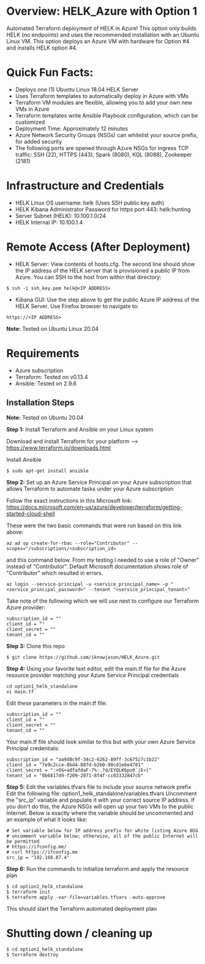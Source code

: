 # Overview:  HELK_Azure with Option 1
Automated Terraform deployment of HELK in Azure!  This option only builds HELK (no endpoints) and uses the recommended installation with an Ubuntu Linux VM.  This option deploys an Azure VM with hardware for Option #4 and installs HELK option #4.

# Quick Fun Facts:
* Deploys one (1) Ubuntu Linux 18.04 HELK Server
* Uses Terraform templates to automatically deploy in Azure with VMs
* Terraform VM modules are flexible, allowing you to add your own new VMs in Azure
* Terraform templates write Ansible Playbook configuration, which can be customized
* Deployment Time:  Approximately 12 minutes 
* Azure Network Security Groups (NSGs) can whitelist your source prefix, for added security
* The following ports are opened through Azure NSGs for ingress TCP traffic:  SSH (22), HTTPS (443), Spark (8080), KQL (8088), Zookeeper (2181)

# Infrastructure and Credentials
* HELK Linux OS username:  helk (Uses SSH public key auth)
* HELK Kibana Administrator Password for https port 443:  helk:hunting
* Server Subnet (HELK):  10.100.1.0/24
* HELK Internal IP:  10.100.1.4

# Remote Access (After Deployment)
* HELK Server:  View contents of hosts.cfg.  The second line should show the IP address of the HELK server that is provisioned a public IP from Azure.  You can SSH to the host from within that directory:
```
$ ssh -i ssh_key.pem helk@<IP ADDRESS>
```
* Kibana GUI:  Use the step above to get the public Azure IP address of the HELK Server.  Use Firefox browser to navigate to:
```
https://<IP ADDRESS>
```

**Note:**  Tested on Ubuntu Linux 20.04 

# Requirements
* Azure subscription
* Terraform:  Tested on v0.13.4
* Ansible:  Tested on 2.9.6


## Installation Steps

**Note:**  Tested on Ubuntu 20.04

**Step 1:** Install Terraform and Ansible on your Linux system

Download and install Terraform for your platform --> https://www.terraform.io/downloads.html

Install Ansible
```
$ sudo apt-get install ansible
```

**Step 2:** Set up an Azure Service Principal on your Azure subscription that allows Terraform to automate tasks under your Azure subscription

Follow the exact instructions in this Microsoft link:
https://docs.microsoft.com/en-us/azure/developer/terraform/getting-started-cloud-shell

These were the two basic commands that were run based on this link above:
```
az ad sp create-for-rbac --role="Contributor" --scopes="/subscriptions/<subscription_id>
```
and this command below.  From my testing I needed to use a role of "Owner" instead of "Contributor".  Default Microsoft documentation shows role of "Contributor" which resulted in errors.  
```
az login --service-principal -u <service_principal_name> -p "<service_principal_password>" --tenant "<service_principal_tenant>"
```
Take note of the following which we will use next to configure our Terraform Azure provider:
```
subscription_id = ""
client_id = ""
client_secret = ""
tenant_id = ""
```

**Step 3:** Clone this repo
```
$ git clone https://github.com/iknowjason/HELK_Azure.git
```

**Step 4:** Using your favorite text editor, edit the main.tf file for the Azure resource provider matching your Azure Service Principal credentials

```
cd option1_helk_standalone
vi main.tf
```

Edit these parameters in the main.tf file:
```
subscription_id = ""
client_id = ""
client_secret = ""
tenant_id = ""
```

Your main.tf file should look similar to this but with your own Azure Service Principal credentials:
```
subscription_id = "aa9d8c9f-34c2-6262-89ff-3c67527c1b22"
client_id = "7e9c2cce-8bd4-887d-b2b0-90cd1e6e4781"
client_secret = ":+O$+adfafdaF-?%:.?d/EYQLK6po9`|E<["
tenant_id = "8b6817d9-f209-2071-8f4f-cc03332847cb"
```


**Step 5:**  Edit the variables.tfvars file to include your source network prefix
Edit the following file:  option1_helk_standalone/variables.tfvars
Uncomment the "src_ip" variable and populate it with your correct source IP address.  If you don't do this, the Azure NSGs will open up your two VMs to the public Internet.  Below is exactly where the variable should be uncommented and an example of what it looks like:
```
# Set variable below for IP address prefix for white listing Azure NSG
# uncomment variable below; otherwise, all of the public Internet will be permitted
# https://ifconfig.me/
# curl https://ifconfig.me
src_ip = "192.168.87.4"
```

**Step 6:** Run the commands to initialize terraform and apply the resource plan

```
$ cd option1_helk_standalone
$ terraform init
$ terraform apply -var-file=variables.tfvars -auto-approve
```

This should start the Terraform automated deployment plan


# Shutting down / cleaning up
```
$ cd option1_helk_standalone
$ terraform destroy
```
